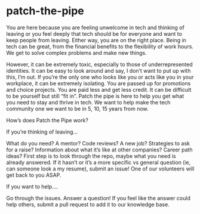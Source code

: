 # patch-the-pipe
You are here because you are feeling unwelcome in tech and thinking of leaving or you feel deeply that tech should be for everyone and want to keep people from leaving. Either way, you are on the right place. Being in tech can be great, from the financial benefits to the flexibility of work hours. We get to solve complex problems and make new things. 

However, it can be extremely toxic, especially to those of underrepresented identities. It can be easy to look around and say, I don’t want to put up with this, I’m out.  If you’re the only one who looks like you or acts like you in your workplace, it can be extremely isolating. You are passed up for promotions and choice projects. You are paid less and get less credit. It can be difficult to be yourself but still “fit in”. Patch the pipe is here to help you get what you need to stay and thrive in tech. We want to help make the tech community one we want to be in 5, 10, 15 years from now.

How’s does Patch the Pipe work?

If you’re thinking of leaving...

What do you need? A mentor? Code reviews? A new job? Strategies to ask for a raise? Information about what it’s like at other companies? Career path ideas? First step is to look through the repo, maybe what you need is already answered. If it hasn’t or it’s a more specific vs general question (ie, can someone look a my resume), submit an issue! One of our volunteers will get back to you ASAP.

If you want to help....

Go through the issues. Answer a question! If you feel like the answer could help others, submit a pull request to add it to our knowledge base.

[Here's how to submit a pull request.]: <https://mattstauffer.com/blog/how-to-contribute-to-an-open-source-github-project-using-your-own-fork/>
